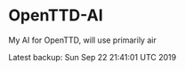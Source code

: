 # OpenTTD-AI
My AI for OpenTTD, will use primarily air

Latest backup: Sun Sep 22 21:41:01 UTC 2019
